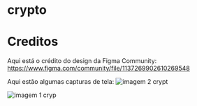 # crypto


# Creditos
Aqui está o crédito do design da Figma Community: https://www.figma.com/community/file/1137269902610269548

Aqui estão algumas capturas de tela: ![imagem 2 crypt](https://github.com/TharllysonSilva/crypto/assets/44323993/6e6845b9-ad9d-44de-98f4-b98a8c9b2159)

![imagem 1 cryp](https://github.com/TharllysonSilva/crypto/assets/44323993/81a778e9-990a-4454-9fdd-7b7622802f47)
